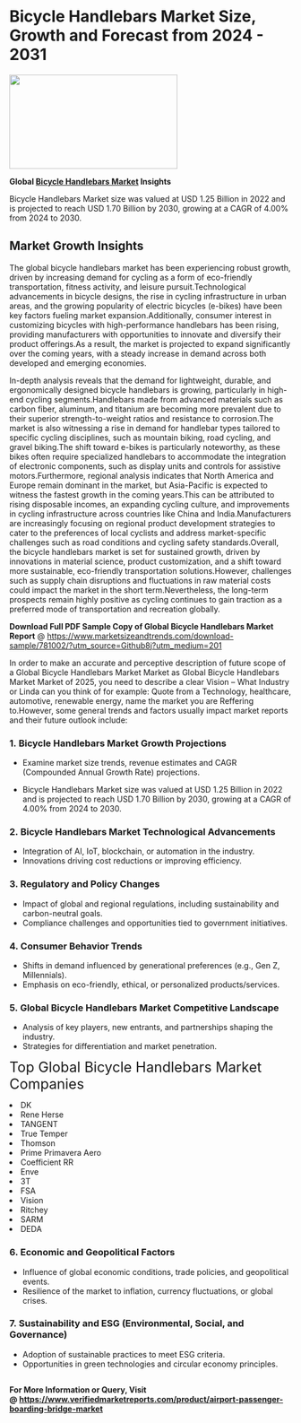 <H1>Bicycle Handlebars Market Size, Growth and Forecast from 2024 - 2031</H1><img class="aligncenter size-medium wp-image-584254" src="https://thirdeyenews.in/wp-content/uploads/2024/09/Global-Market-Research-300x168.jpeg" alt="" width="300" height="168" /><p><strong>Global&nbsp;<a href="https://www.marketsizeandtrends.com/download-sample/781002/?utm_source=Github8j?utm_medium=201">Bicycle Handlebars Market</a> Insights</strong></p><p>Bicycle Handlebars Market size was valued at USD 1.25 Billion in 2022 and is projected to reach USD 1.70 Billion by 2030, growing at a CAGR of 4.00% from 2024 to 2030.</p><p><h2>Market Growth Insights</h2> <p>The global bicycle handlebars market has been experiencing robust growth, driven by increasing demand for cycling as a form of eco-friendly transportation, fitness activity, and leisure pursuit.Technological advancements in bicycle designs, the rise in cycling infrastructure in urban areas, and the growing popularity of electric bicycles (e-bikes) have been key factors fueling market expansion.Additionally, consumer interest in customizing bicycles with high-performance handlebars has been rising, providing manufacturers with opportunities to innovate and diversify their product offerings.As a result, the market is projected to expand significantly over the coming years, with a steady increase in demand across both developed and emerging economies.</p> <p>In-depth analysis reveals that the demand for lightweight, durable, and ergonomically designed bicycle handlebars is growing, particularly in high-end cycling segments.Handlebars made from advanced materials such as carbon fiber, aluminum, and titanium are becoming more prevalent due to their superior strength-to-weight ratios and resistance to corrosion.The market is also witnessing a rise in demand for handlebar types tailored to specific cycling disciplines, such as mountain biking, road cycling, and gravel biking.The shift toward e-bikes is particularly noteworthy, as these bikes often require specialized handlebars to accommodate the integration of electronic components, such as display units and controls for assistive motors.Furthermore, regional analysis indicates that North America and Europe remain dominant in the market, but Asia-Pacific is expected to witness the fastest growth in the coming years.This can be attributed to rising disposable incomes, an expanding cycling culture, and improvements in cycling infrastructure across countries like China and India.Manufacturers are increasingly focusing on regional product development strategies to cater to the preferences of local cyclists and address market-specific challenges such as road conditions and cycling safety standards.Overall, the bicycle handlebars market is set for sustained growth, driven by innovations in material science, product customization, and a shift toward more sustainable, eco-friendly transportation solutions.However, challenges such as supply chain disruptions and fluctuations in raw material costs could impact the market in the short term.Nevertheless, the long-term prospects remain highly positive as cycling continues to gain traction as a preferred mode of transportation and recreation globally.</p> <p><span class=""><strong>Download Full PDF Sample Copy of Global Bicycle Handlebars Market Report</strong> @ <a href="https://www.marketsizeandtrends.com/download-sample/781002/?utm_source=Github8j?utm_medium=201" target="_blank">https://www.marketsizeandtrends.com/download-sample/781002/?utm_source=Github8j?utm_medium=201</a></span></p><p>In order to make an accurate and perceptive description of future scope of a Global&nbsp;Bicycle Handlebars Market Market as Global&nbsp;Bicycle Handlebars Market Market of 2025, you need to describe a clear Vision &ndash; What Industry or Linda can you think of for example: Quote from a Technology, healthcare, automotive, renewable energy, name the market you are Reffering to.However, some general trends and factors usually impact market reports and their future outlook include:</p><h3>1.&nbsp;<strong>Bicycle Handlebars Market Growth Projections</strong></h3><ul><li>Examine market size trends, revenue estimates and CAGR (Compounded Annual Growth Rate) projections.</li><li><p>Bicycle Handlebars Market size was valued at USD 1.25 Billion in 2022 and is projected to reach USD 1.70 Billion by 2030, growing at a CAGR of 4.00% from 2024 to 2030.</p></li></ul><h3>2.&nbsp;<strong>Bicycle Handlebars Market Technological Advancements</strong></h3><ul><li>Integration of AI, IoT, blockchain, or automation in the industry.</li><li>Innovations driving cost reductions or improving efficiency.</li></ul><h3>3.&nbsp;<strong>Regulatory and Policy Changes</strong></h3><ul><li>Impact of global and regional regulations, including sustainability and carbon-neutral goals.</li><li>Compliance challenges and opportunities tied to government initiatives.</li></ul><h3>4.&nbsp;<strong>Consumer Behavior Trends</strong></h3><ul><li>Shifts in demand influenced by generational preferences (e.g., Gen Z, Millennials).</li><li>Emphasis on eco-friendly, ethical, or personalized products/services.</li></ul><h3>5.&nbsp;<strong>Global Bicycle Handlebars Market Competitive Landscape</strong></h3><ul><li>Analysis of key players, new entrants, and partnerships shaping the industry.</li><li>Strategies for differentiation and market penetration.</li></ul><p data-pm-slice="1 1 []"><span style="color: inherit; font-family: inherit; font-size: 25px;">Top Global Bicycle Handlebars Market Companies</span></p><div class="" data-test-id=""><p><li>DK</li><li> Rene Herse</li><li> TANGENT</li><li> True Temper</li><li> Thomson</li><li> Prime Primavera Aero</li><li> Coefficient RR</li><li> Enve</li><li> 3T</li><li> FSA</li><li> Vision</li><li> Ritchey</li><li> SARM</li><li> DEDA</li></p></div><h3>6.&nbsp;<strong>Economic and Geopolitical Factors</strong></h3><ul><li>Influence of global economic conditions, trade policies, and geopolitical events.</li><li>Resilience of the market to inflation, currency fluctuations, or global crises.</li></ul><h3>7.&nbsp;<strong>Sustainability and ESG (Environmental, Social, and Governance)</strong></h3><ul><li>Adoption of sustainable practices to meet ESG criteria.</li><li>Opportunities in green technologies and circular economy principles.</li></ul><h2><strong style="font-size: 14px;">For More Information or Query, Visit @&nbsp;</strong><a style="background-color: #ffffff; font-size: 14px;" href="https://www.marketsizeandtrends.com/report/bicycle-handlebars-market/" target="_blank">https://www.verifiedmarketreports.com/product/airport-passenger-boarding-bridge-market</a></h2>